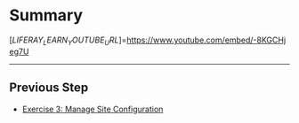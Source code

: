 # Summary

[$LIFERAY_LEARN_YOUTUBE_URL$]=https://www.youtube.com/embed/-8KGCHjeg7U

---

## Previous Step

* [Exercise 3: Manage Site Configuration](./exercise-3-manage-site-configuration.md)